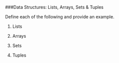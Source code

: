 ###Data Structures:  Lists, Arrays, Sets & Tuples

Define each of the following and provide an example.

1.  Lists
>>  

2.  Arrays



3.  Sets



4.  Tuples


